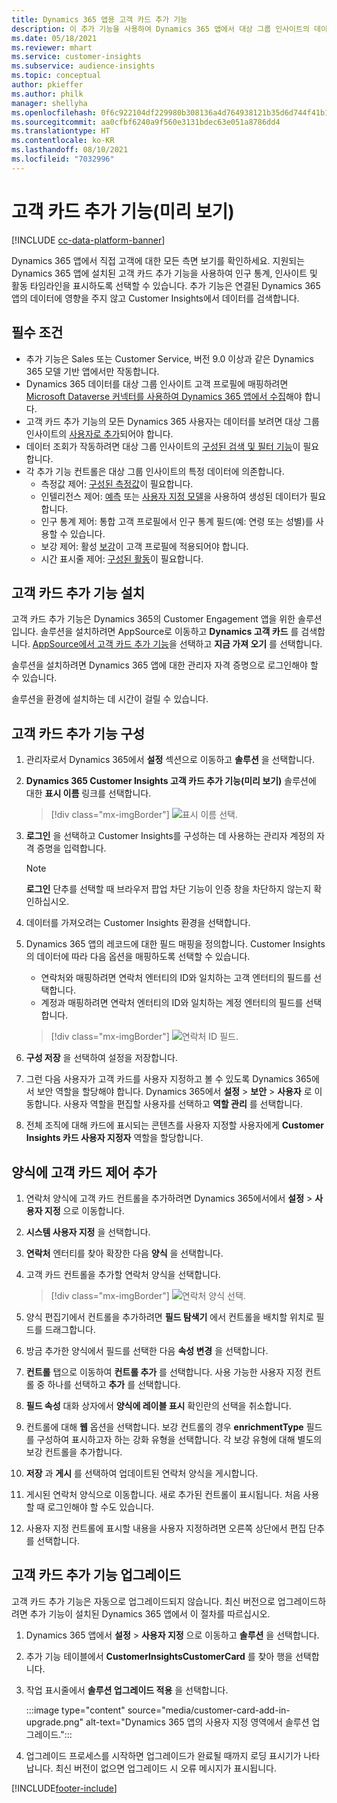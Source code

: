 ```yaml
---
title: Dynamics 365 앱용 고객 카드 추가 기능
description: 이 추가 기능을 사용하여 Dynamics 365 앱에서 대상 그룹 인사이트의 데이터를 표시합니다.
ms.date: 05/18/2021
ms.reviewer: mhart
ms.service: customer-insights
ms.subservice: audience-insights
ms.topic: conceptual
author: pkieffer
ms.author: philk
manager: shellyha
ms.openlocfilehash: 0f6c922104df229980b308136a4d764938121b35d6d744f41b1530bdb5515e7f
ms.sourcegitcommit: aa0cfbf6240a9f560e3131bdec63e051a8786dd4
ms.translationtype: HT
ms.contentlocale: ko-KR
ms.lasthandoff: 08/10/2021
ms.locfileid: "7032996"
---
```

# <a name="customer-card-add-in-preview"></a>고객 카드 추가 기능(미리 보기)

[!INCLUDE [cc-data-platform-banner](../includes/cc-data-platform-banner.md)]

Dynamics 365 앱에서 직접 고객에 대한 모든 측면 보기를 확인하세요. 지원되는 Dynamics 365 앱에 설치된 고객 카드 추가 기능을 사용하여 인구 통계, 인사이트 및 활동 타임라인을 표시하도록 선택할 수 있습니다. 추가 기능은 연결된 Dynamics 365 앱의 데이터에 영향을 주지 않고 Customer Insights에서 데이터를 검색합니다. 

## <a name="prerequisites"></a>필수 조건

- 추가 기능은 Sales 또는 Customer Service, 버전 9.0 이상과 같은 Dynamics 365 모델 기반 앱에서만 작동합니다.
- Dynamics 365 데이터를 대상 그룹 인사이트 고객 프로필에 매핑하려면 [Microsoft Dataverse 커넥터를 사용하여 Dynamics 365 앱에서 수집](connect-power-query.md)해야 합니다.
- 고객 카드 추가 기능의 모든 Dynamics 365 사용자는 데이터를 보려면 대상 그룹 인사이트의 [사용자로 추가](permissions.md)되어야 합니다.
- 데이터 조회가 작동하려면 대상 그룹 인사이트의 [구성된 검색 및 필터 기능](search-filter-index.md)이 필요합니다.
- 각 추가 기능 컨트롤은 대상 그룹 인사이트의 특정 데이터에 의존합니다.
  - 측정값 제어: [구성된 측정값](measures.md)이 필요합니다.
  - 인텔리전스 제어: [예측](predictions.md) 또는 [사용자 지정 모델](custom-models.md)을 사용하여 생성된 데이터가 필요합니다.
  - 인구 통계 제어: 통합 고객 프로필에서 인구 통계 필드(예: 연령 또는 성별)를 사용할 수 있습니다.
  - 보강 제어: 활성 [보강](enrichment-hub.md)이 고객 프로필에 적용되어야 합니다.
  - 시간 표시줄 제어: [구성된 활동](activities.md)이 필요합니다.

## <a name="install-the-customer-card-add-in"></a>고객 카드 추가 기능 설치

고객 카드 추가 기능은 Dynamics 365의 Customer Engagement 앱을 위한 솔루션입니다. 솔루션을 설치하려면 AppSource로 이동하고 **Dynamics 고객 카드** 를 검색합니다. [AppSource에서 고객 카드 추가 기능](https://appsource.microsoft.com/product/dynamics-365/mscrm.dynamics_365_customer_insights_customer_card_addin?tab=Overview)을 선택하고 **지금 가져 오기** 를 선택합니다.

솔루션을 설치하려면 Dynamics 365 앱에 대한 관리자 자격 증명으로 로그인해야 할 수 있습니다.

솔루션을 환경에 설치하는 데 시간이 걸릴 수 있습니다.

## <a name="configure-the-customer-card-add-in"></a>고객 카드 추가 기능 구성

1. 관리자로서 Dynamics 365에서 **설정** 섹션으로 이동하고 **솔루션** 을 선택합니다.

1. **Dynamics 365 Customer Insights 고객 카드 추가 기능(미리 보기)** 솔루션에 대한 **표시 이름** 링크를 선택합니다.

   > [!div class="mx-imgBorder"]
   > ![표시 이름 선택.](media/select-display-name.png "표시 이름 선택")

1. **로그인** 을 선택하고 Customer Insights를 구성하는 데 사용하는 관리자 계정의 자격 증명을 입력합니다.

   > [!NOTE]
   > **로그인** 단추를 선택할 때 브라우저 팝업 차단 기능이 인증 창을 차단하지 않는지 확인하십시오.

1. 데이터를 가져오려는 Customer Insights 환경을 선택합니다.

1. Dynamics 365 앱의 레코드에 대한 필드 매핑을 정의합니다. Customer Insights의 데이터에 따라 다음 옵션을 매핑하도록 선택할 수 있습니다.
   - 연락처와 매핑하려면 연락처 엔터티의 ID와 일치하는 고객 엔터티의 필드를 선택합니다.
   - 계정과 매핑하려면 연락처 엔터티의 ID와 일치하는 계정 엔터티의 필드를 선택합니다.

   > [!div class="mx-imgBorder"]
   > ![연락처 ID 필드.](media/contact-id-field.png "연락처 ID 필드")

1. **구성 저장** 을 선택하여 설정을 저장합니다.

1. 그런 다음 사용자가 고객 카드를 사용자 지정하고 볼 수 있도록 Dynamics 365에서 보안 역할을 할당해야 합니다. Dynamics 365에서 **설정** > **보안** > **사용자** 로 이동합니다. 사용자 역할을 편집할 사용자를 선택하고 **역할 관리** 를 선택합니다.

1. 전체 조직에 대해 카드에 표시되는 콘텐츠를 사용자 지정할 사용자에게 **Customer Insights 카드 사용자 지정자** 역할을 할당합니다.

## <a name="add-customer-card-controls-to-forms"></a>양식에 고객 카드 제어 추가
  
1. 연락처 양식에 고객 카드 컨트롤을 추가하려면 Dynamics 365에서에서 **설정** > **사용자 지정** 으로 이동합니다.

1. **시스템 사용자 지정** 을 선택합니다.

1. **연락처** 엔터티를 찾아 확장한 다음 **양식** 을 선택합니다.

1. 고객 카드 컨트롤을 추가할 연락처 양식을 선택합니다.

    > [!div class="mx-imgBorder"]
    > ![연락처 양식 선택.](media/contact-active-forms.png "연락처 양식 선택")

1. 양식 편집기에서 컨트롤을 추가하려면 **필드 탐색기** 에서 컨트롤을 배치할 위치로 필드를 드래그합니다.

1. 방금 추가한 양식에서 필드를 선택한 다음 **속성 변경** 을 선택합니다.

1. **컨트롤** 탭으로 이동하여 **컨트롤 추가** 를 선택합니다. 사용 가능한 사용자 지정 컨트롤 중 하나를 선택하고 **추가** 를 선택합니다.

1. **필드 속성** 대화 상자에서 **양식에 레이블 표시** 확인란의 선택을 취소합니다.

1. 컨트롤에 대해 **웹** 옵션을 선택합니다. 보강 컨트롤의 경우 **enrichmentType** 필드를 구성하여 표시하고자 하는 강화 유형을 선택합니다. 각 보강 유형에 대해 별도의 보강 컨트롤을 추가합니다.

1. **저장** 과 **게시** 를 선택하여 업데이트된 연락처 양식을 게시합니다.

1. 게시된 연락처 양식으로 이동합니다. 새로 추가된 컨트롤이 표시됩니다. 처음 사용할 때 로그인해야 할 수도 있습니다.

1. 사용자 지정 컨트롤에 표시할 내용을 사용자 지정하려면 오른쪽 상단에서 편집 단추를 선택합니다.

## <a name="upgrade-customer-card-add-in"></a>고객 카드 추가 기능 업그레이드
고객 카드 추가 기능은 자동으로 업그레이드되지 않습니다. 최신 버전으로 업그레이드하려면 추가 기능이 설치된 Dynamics 365 앱에서 이 절차를 따르십시오.

1. Dynamics 365 앱에서 **설정** > **사용자 지정** 으로 이동하고 **솔루션** 을 선택합니다.

1. 추가 기능 테이블에서 **CustomerInsightsCustomerCard** 를 찾아 행을 선택합니다.

1. 작업 표시줄에서 **솔루션 업그레이드 적용** 을 선택합니다.

   :::image type="content" source="media/customer-card-add-in-upgrade.png" alt-text="Dynamics 365 앱의 사용자 지정 영역에서 솔루션 업그레이드.":::

1. 업그레이드 프로세스를 시작하면 업그레이드가 완료될 때까지 로딩 표시기가 나타납니다. 최신 버전이 없으면 업그레이드 시 오류 메시지가 표시됩니다.


[!INCLUDE[footer-include](../includes/footer-banner.md)]

